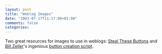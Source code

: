 ```yaml
---
layout: post
title: "Weblog Images"
date: "2003-07-17T11:17:00+01:00"
comments: false
categories: 
---
```


<p>Two great resources for images to use in weblogs: <a href="http://gtmcknight.com/buttons/index.php" title="Steal These Buttons">Steal These Buttons</a> and <a href="http://www.minimalverbosity.com">Bill Zeller</a>'s ingenious <a href="http://www.minimalverbosity.com/2003/May/19/buttons.htm">button creation script</a>.</p>

